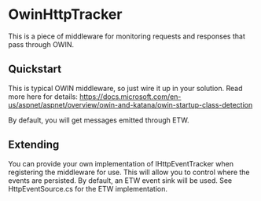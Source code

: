 ﻿# OwinHttpTracker

This is a piece of middleware for monitoring requests and responses that pass through OWIN.

## Quickstart

This is typical OWIN middleware, so just wire it up in your solution. Read more here for details:
https://docs.microsoft.com/en-us/aspnet/aspnet/overview/owin-and-katana/owin-startup-class-detection

By default, you will get messages emitted through ETW.

## Extending

You can provide your own implementation of IHttpEventTracker when registering the middleware for use. This will allow you to control where the events are persisted. By default, an ETW event sink will be used. See HttpEventSource.cs for the ETW implementation.

